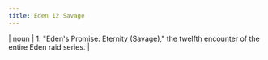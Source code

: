 ```yaml
---
title: Eden 12 Savage
---
```

| noun | 1.  	"Eden's Promise: Eternity (Savage)," the twelfth encounter of the entire Eden raid series.	|